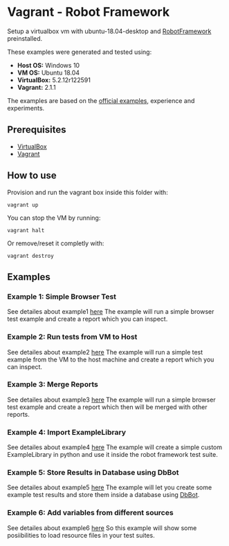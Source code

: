 # Vagrant - Robot Framework

Setup a virtualbox vm with ubuntu-18.04-desktop and [RobotFramework](http://robotframework.org/) preinstalled.

These examples were generated and tested using:
* **Host OS:** Windows 10
* **VM OS:** Ubuntu 18.04
* **VirtualBox:** 5.2.12r122591
* **Vagrant:** 2.1.1

The examples are based on the [official examples](http://robotframework.org/#examples), experience and experiments.

## Prerequisites
* [VirtualBox](https://www.virtualbox.org/)
* [Vagrant](https://www.vagrantup.com/)

## How to use
Provision and run the vagrant box inside this folder with:

```
vagrant up
```

You can stop the VM by running:

```
vagrant halt
```

Or remove/reset it completly with:

```
vagrant destroy
```

## Examples

### Example 1: Simple Browser Test
See detailes about example1 [here](examples/example1/example1.md)
The example will run a simple browser test example and create a report which you can inspect.

### Example 2: Run tests from VM to Host
See detailes about example2 [here](examples/example2/example2.md)
The example will run a simple test example from the VM to the host machine and create a report which you can inspect.

### Example 3: Merge Reports
See detailes about example3 [here](examples/example3/example3.md)
The example will run a simple browser test example and create a report which then will be merged with other reports.

### Example 4: Import ExampleLibrary
See detailes about example4 [here](examples/example4/example4.md)
The example will create a simple custom ExampleLibrary in python and use it inside the robot framework test suite.

### Example 5: Store Results in Database using DbBot
See detailes about example5 [here](examples/example5/example5.md)
The example will let you create some example test results and store them inside a database using [DbBot](https://github.com/robotframework/DbBot).

### Example 6: Add variables from different sources
See detailes about example6 [here](examples/example6/example6.md)
So this example will show some posiibilities to load resource files in your test suites.